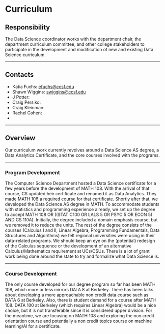 # Curriculum

## Responsibility
The Data Science coordinator works with the department chair, the department curriculum committee, and other college stakeholders to participate in the development and modification of new and existing Data Science curriculum.

---

## Contacts
- Katia Fuchs: efuchs@ccsf.edu
- Shawn Wiggins: swiggins@ccsf.edu
- J Potter:
- Craig Persiko:
- Craig Kleinman:
- Rachel Cohen: 
- 
---

## Overview
Our curriculum work currently revolves around a Data Science AS degree, a Data Analytics Certificate, and the core courses involved with the programs.

---

### Program Development
The Computer Science Department hosted a Data Science certificate for a few years before the development of MATH 108. With the arrival of that course, CS updated heir certificate and renamed it as Data Analytics. They made MATH 108 a required course for that certificate. Shortly after that, we developed the Data Science AS degree in MATH. To accommodate students with statistics and programming experience already, we set up the degree to accept MATH 108 OR ((STAT C100 OR LALS 5 OR PSYC 5 OR ECON 5) AND CS 110A). Initially, the degree included a domain emphasis course, but we removed it to reduce the units. The rest of the degree consists of the courses (Calculus I and II, Linear Algebra, Programming Fundamentals, Data Structures and Algorithms) we felt regional universities were using in their data-related programs. We should keep an eye on the (potential) redesign of the Calculus sequence or the development of an alternative Calculus/Mathematics requirement at UCs/CSUs. There is a lot of grant work being done around the state to try and formalize what Data Science is.

---

### Course Development
The only course developed for our degree program so far has been MATH 108, which more or less mirrors DATA 8 at Berkeley. There has been talks about developing a more approachable non credit data course such as DATA 6 at Berkeley. Also, there is student demand for a course after MATH 108. DATA 100 at Berkeley (which requires Linear Algebra) would be a nice choice, but it is not transferable since it is considered upper division. For the meantime, we are focusing on MATH 108 and exploring the non credit orientation course and potentially a non credit topics course on machine learning/AI for a certificate.